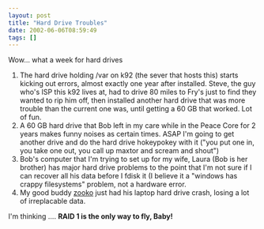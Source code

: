 ```yaml
---
layout: post
title: "Hard Drive Troubles"
date: 2002-06-06T08:59:49
tags: []
---
```


Wow... what a week for hard drives 

  1. The hard drive holding /var on k92 (the sever that hosts this) starts kicking out errors, almost exactly one year after installed. Steve, the guy who's ISP this k92 lives at, had to drive 80 miles to Fry's just to find they wanted to rip him off, then installed another hard drive that was more trouble than the current one was, until getting a 60 GB that worked. Lot of fun. 
  2. A 60 GB hard drive that Bob left in my care while in the Peace Core for 2 years makes funny noises as certain times. ASAP I'm going to get another drive and do the hard drive hokeypokey with it ("you put one in, you take one out, you call up maxtor and scream and shout") 
  3. Bob's computer that I'm trying to set up for my wife, Laura (Bob is her brother) has major hard drive problems to the point that I'm not sure if I can recover all his data before I fdisk it (I believe it a "windows has crappy filesystems" problem, not a hardware error. 
  4. My good buddy [zooko][1] just had his laptop hard drive crash, losing a lot of irreplacable data. 

I'm thinking .... **RAID 1 is the only way to fly, Baby!**

   [1]: http://zooko.com/



